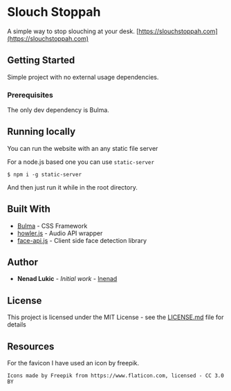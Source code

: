 # Slouch Stoppah

A simple way to stop slouching at your desk. [https://slouchstoppah.com](https://slouchstoppah.com)


## Getting Started

Simple project with no external usage dependencies.

### Prerequisites

The only dev dependency is Bulma.

## Running locally

You can run the website with an any static file server

For a node.js based one you can use `static-server`

```$ npm i -g static-server```

And then just run it while in the root directory.

## Built With

* [Bulma](https://bulma.io/) - CSS Framework
* [howler.js](https://github.com/goldfire/howler.js) - Audio API wrapper
* [face-api.js](https://github.com/justadudewhohacks/face-api.js) - Client side face detection library

## Author

* **Nenad Lukic** - *Initial work* - [lnenad](https://github.com/lnenad)

## License

This project is licensed under the MIT License - see the [LICENSE.md](LICENSE.md) file for details

## Resources

For the favicon I have used an icon by freepik.

`Icons made by Freepik from https://www.flaticon.com, licensed - CC 3.0 BY`

